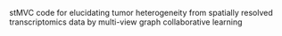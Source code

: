 stMVC code for elucidating tumor heterogeneity from spatially resolved transcriptomics data by multi-view graph collaborative learning
